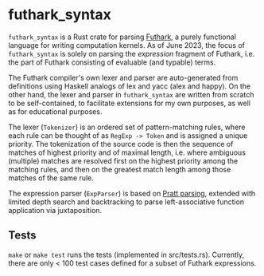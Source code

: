 # futhark_syntax

`futhark_syntax` is a Rust crate for parsing [Futhark](https://futhark-lang.org/),
a purely functional language for writing computation kernels.
As of June 2023, the focus of `futhark_syntax` is solely on parsing the
_expression_ fragment of Futhark, i.e. the part of Futhark consisting of
evaluable (and typable) terms.

The Futhark compiler's own lexer and parser are auto-generated from
definitions using Haskell analogs of lex and yacc (alex and happy).
On the other hand, the lexer and parser in `futhark_syntax` are written
from scratch to be self-contained, to facilitate extensions for my
own purposes, as well as for educational purposes.

The lexer (`Tokenizer`) is an ordered set of pattern-matching rules,
where each rule can be thought of as `RegExp -> Token` and is assigned
a unique priority. The tokenization of the source code is then the
sequence of matches of highest priority and of maximal length, i.e. where
ambiguous (multiple) matches are resolved first on the highest priority
among the matching rules, and then on the greatest match length among
those matches of the same rule.

The expression parser (`ExpParser`) is based on [Pratt parsing](https://web.archive.org/web/20071012224713/http://javascript.crockford.com/tdop/tdop.html),
extended with limited depth search and backtracking to parse
left-associative function application via juxtaposition.

## Tests

`make` or `make test` runs the tests (implemented in src/tests.rs).
Currently, there are only < 100 test cases defined for a subset of
Futhark expressions.
